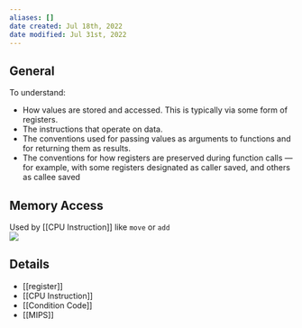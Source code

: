 ```yaml
---
aliases: []
date created: Jul 18th, 2022
date modified: Jul 31st, 2022
---
```

## General
To understand:
- How values are stored and accessed. This is typically via some form of registers.
- The instructions that operate on data.
- The conventions used for passing values as arguments to functions and for returning them as results.
- The conventions for how registers are preserved during function calls —for example, with some registers designated as caller saved, and others as callee saved

## Memory Access
Used by [[CPU Instruction]] like `move` or `add`  
![](https://img.ynchen.me/2022/07/98f1002e2a47f479253df114d3870376.png)

## Details
- [[register]]
- [[CPU Instruction]]
- [[Condition Code]]
- [[MIPS]]
